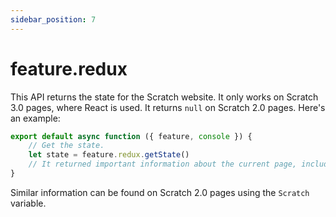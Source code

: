 ```yaml
---
sidebar_position: 7
---
```


# feature.redux
This API returns the state for the Scratch website. It only works on Scratch 3.0 pages, where React is used. It returns `null` on Scratch 2.0 pages. Here's an example:
```js
export default async function ({ feature, console }) {
    // Get the state.
    let state = feature.redux.getState()  
    // It returned important information about the current page, including the logged in user.
}
```
Similar information can be found on Scratch 2.0 pages using the `Scratch` variable.